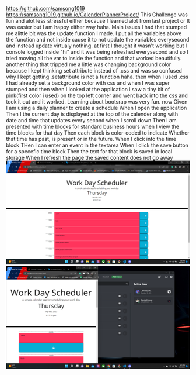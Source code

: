 https://github.com/samsong1019
https://samsong1019.github.io/CalenderPlannerProject/
This Challenge was fun and alot less stressful either because I learned alot from last project or It was easier but I am happy either way haha. Main issues I had that stumped me alittle bit was the update function I made. I put all the variables above the function and not inside cause it to not update the variables everysecond and instead update virtualy nothing. at first I thought it wasn't working but I console logged inside "hi" and it was being refreshed everysecond and so I tried moving all the var to inside the function and that worked beautifully. another thing that tripped me a little was changing background color because I kept thinking set attribute instead of .css and was so confused why I kept getting .setattribute is not a function haha. then when I used .css I had already set a background color with css and when I was super stumped and then when I looked at the application i saw a tiny bit of pink(first color i used) on the top left corner and went back into the css and took it out and it worked. Learning about bootsrap was very fun. now 
Given I am using a daily planner to create a schedule
When I open the application
Then I the current day is displayed at the top of the calender along with date and time that updates every second
when I scroll down
Then I am presented with time blocks for standard business hours
when I view the time blocks for that day
Then each block is color-coded to indicate Whether that time has past, is present or in the future.
When I click into the time block 
THen I can enter an event in the textarea
When I click the save button for a specefic time block
Then the text for that block is saved in local storage
When I refresh the page the saved content does not go away
<img src="./Assets/Screenshot (37).png">
<img src="./Assets/Screenshot (38).png">

